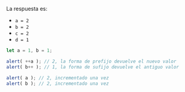 
La respuesta es:

- `a = 2`
- `b = 2`
- `c = 2`
- `d = 1`

```js run no-beautify
let a = 1, b = 1;

alert( ++a ); // 2, la forma de prefijo devuelve el nuevo valor
alert( b++ ); // 1, la forma de sufijo devuelve el antiguo valor

alert( a ); // 2, incrementado una vez
alert( b ); // 2, incrementado una vez
```
